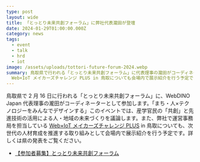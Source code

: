```yaml
---
type: post
layout: wide
title: 「とっとり未来共創フォーラム」に弊社代表瀧田が登壇
date: 2024-01-29T01:00:00.000Z
category: news
tags:
  - event
  - talk
  - hrd
  - iot
image: /assets/uploads/tottori-future-forum-2024.webp
summary: 鳥取県で行われる「とっとり未来共創フォーラム」に代表理事の瀧田がコーディネーターとして参加します。弊社で運営事務局を担当している
  Web×IoT メイカーズチャレンジ PLUS in 鳥取についても会場内で展示紹介を行う予定です。
---
```

鳥取県で 2 月 16 日に行われる「とっとり未来共創フォーラム」に、WebDINO Japan 代表理事の瀧田がコーディネーターとして参加します。「まち・人×テクノロジーをみんなでデザインする」このイベントでは、産学官民の「共創」と先進技術の活用による人・地域の未来づくりを議論します。また、弊社で運営事務局を担当している [Web×IoT メイカーズチャレンジ PLUS](https://webiotmakers.github.io/) in 鳥取についても、次世代の人材育成を推進する取り組みとして会場内で展示紹介を行う予定です。詳しくは県の発表をご覧ください。

* [【参加者募集】とっとり未来共創フォーラム](https://www.pref.tottori.lg.jp/315889.htm)